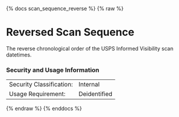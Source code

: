 {% docs scan_sequence_reverse %}
{% raw %}

# Reversed Scan Sequence

The reverse chronological order of the USPS Informed Visibility scan datetimes.

### Security and Usage Information
|     |     |
| --- | --- |
| Security Classification: | Internal |
| Usage Requirement:       | Deidentified |

{% endraw %}
{% enddocs %}